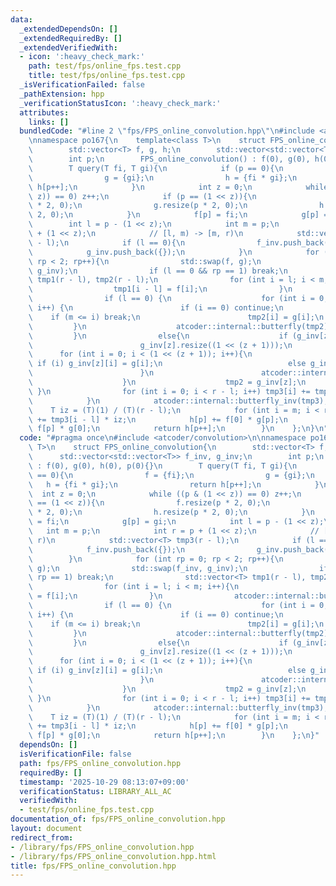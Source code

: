 ```yaml
---
data:
  _extendedDependsOn: []
  _extendedRequiredBy: []
  _extendedVerifiedWith:
  - icon: ':heavy_check_mark:'
    path: test/fps/online_fps.test.cpp
    title: test/fps/online_fps.test.cpp
  _isVerificationFailed: false
  _pathExtension: hpp
  _verificationStatusIcon: ':heavy_check_mark:'
  attributes:
    links: []
  bundledCode: "#line 2 \"fps/FPS_online_convolution.hpp\"\n#include <atcoder/convolution>\n\
    \nnamespace po167{\n    template<class T>\n    struct FPS_online_convolution{\n\
    \        std::vector<T> f, g, h;\n        std::vector<std::vector<T>> f_inv, g_inv;\n\
    \        int p;\n        FPS_online_convolution() : f(0), g(0), h(0), p(0){}\n\
    \        T query(T fi, T gi){\n            if (p == 0){\n                f = {fi};\n\
    \                g = {gi};\n                h = {fi * gi};\n                return\
    \ h[p++];\n            }\n            int z = 0;\n            while ((p & (1 <<\
    \ z)) == 0) z++;\n            if (p == (1 << z)){\n                f.resize(p\
    \ * 2, 0);\n                g.resize(p * 2, 0);\n                h.resize(p *\
    \ 2, 0);\n            }\n            f[p] = fi;\n            g[p] = gi;\n    \
    \        int l = p - (1 << z);\n            int m = p;\n            int r = p\
    \ + (1 << z);\n            // [l, m) -> [m, r)\n            std::vector<T> tmp3(r\
    \ - l);\n            if (l == 0){\n                f_inv.push_back({});\n    \
    \            g_inv.push_back({});\n            }\n            for (int rp = 0;\
    \ rp < 2; rp++){\n                std::swap(f, g);\n                std::swap(f_inv,\
    \ g_inv);\n                if (l == 0 && rp == 1) break;\n                std::vector<T>\
    \ tmp1(r - l), tmp2(r - l);\n                for (int i = l; i < m; i++){\n  \
    \                  tmp1[i - l] = f[i];\n                }\n                atcoder::internal::butterfly(tmp1);\n\
    \                if (l == 0) {\n                    for (int i = 0; i < r - l;\
    \ i++) {\n                        if (i == 0) continue;\n                    \
    \    if (m <= i) break;\n                        tmp2[i] = g[i];\n           \
    \         }\n                    atcoder::internal::butterfly(tmp2);\n       \
    \         }\n                else{\n                    if (g_inv[z].empty()){\n\
    \                        g_inv[z].resize((1 << (z + 1)));\n                  \
    \      for (int i = 0; i < (1 << (z + 1)); i++){\n                           \
    \ if (i) g_inv[z][i] = g[i];\n                            else g_inv[z][i] = 0;\n\
    \                        }\n                        atcoder::internal::butterfly(g_inv[z]);\n\
    \                    }\n                    tmp2 = g_inv[z];\n               \
    \ }\n                for (int i = 0; i < r - l; i++) tmp3[i] += tmp1[i] * tmp2[i];\n\
    \            }\n            atcoder::internal::butterfly_inv(tmp3);\n        \
    \    T iz = (T)(1) / (T)(r - l);\n            for (int i = m; i < r; i++) h[i]\
    \ += tmp3[i - l] * iz;\n            h[p] += f[0] * g[p];\n            h[p] +=\
    \ f[p] * g[0];\n            return h[p++];\n        }\n    };\n}\n"
  code: "#pragma once\n#include <atcoder/convolution>\n\nnamespace po167{\n    template<class\
    \ T>\n    struct FPS_online_convolution{\n        std::vector<T> f, g, h;\n  \
    \      std::vector<std::vector<T>> f_inv, g_inv;\n        int p;\n        FPS_online_convolution()\
    \ : f(0), g(0), h(0), p(0){}\n        T query(T fi, T gi){\n            if (p\
    \ == 0){\n                f = {fi};\n                g = {gi};\n             \
    \   h = {fi * gi};\n                return h[p++];\n            }\n          \
    \  int z = 0;\n            while ((p & (1 << z)) == 0) z++;\n            if (p\
    \ == (1 << z)){\n                f.resize(p * 2, 0);\n                g.resize(p\
    \ * 2, 0);\n                h.resize(p * 2, 0);\n            }\n            f[p]\
    \ = fi;\n            g[p] = gi;\n            int l = p - (1 << z);\n         \
    \   int m = p;\n            int r = p + (1 << z);\n            // [l, m) -> [m,\
    \ r)\n            std::vector<T> tmp3(r - l);\n            if (l == 0){\n    \
    \            f_inv.push_back({});\n                g_inv.push_back({});\n    \
    \        }\n            for (int rp = 0; rp < 2; rp++){\n                std::swap(f,\
    \ g);\n                std::swap(f_inv, g_inv);\n                if (l == 0 &&\
    \ rp == 1) break;\n                std::vector<T> tmp1(r - l), tmp2(r - l);\n\
    \                for (int i = l; i < m; i++){\n                    tmp1[i - l]\
    \ = f[i];\n                }\n                atcoder::internal::butterfly(tmp1);\n\
    \                if (l == 0) {\n                    for (int i = 0; i < r - l;\
    \ i++) {\n                        if (i == 0) continue;\n                    \
    \    if (m <= i) break;\n                        tmp2[i] = g[i];\n           \
    \         }\n                    atcoder::internal::butterfly(tmp2);\n       \
    \         }\n                else{\n                    if (g_inv[z].empty()){\n\
    \                        g_inv[z].resize((1 << (z + 1)));\n                  \
    \      for (int i = 0; i < (1 << (z + 1)); i++){\n                           \
    \ if (i) g_inv[z][i] = g[i];\n                            else g_inv[z][i] = 0;\n\
    \                        }\n                        atcoder::internal::butterfly(g_inv[z]);\n\
    \                    }\n                    tmp2 = g_inv[z];\n               \
    \ }\n                for (int i = 0; i < r - l; i++) tmp3[i] += tmp1[i] * tmp2[i];\n\
    \            }\n            atcoder::internal::butterfly_inv(tmp3);\n        \
    \    T iz = (T)(1) / (T)(r - l);\n            for (int i = m; i < r; i++) h[i]\
    \ += tmp3[i - l] * iz;\n            h[p] += f[0] * g[p];\n            h[p] +=\
    \ f[p] * g[0];\n            return h[p++];\n        }\n    };\n}"
  dependsOn: []
  isVerificationFile: false
  path: fps/FPS_online_convolution.hpp
  requiredBy: []
  timestamp: '2025-10-29 08:13:07+09:00'
  verificationStatus: LIBRARY_ALL_AC
  verifiedWith:
  - test/fps/online_fps.test.cpp
documentation_of: fps/FPS_online_convolution.hpp
layout: document
redirect_from:
- /library/fps/FPS_online_convolution.hpp
- /library/fps/FPS_online_convolution.hpp.html
title: fps/FPS_online_convolution.hpp
---
```

